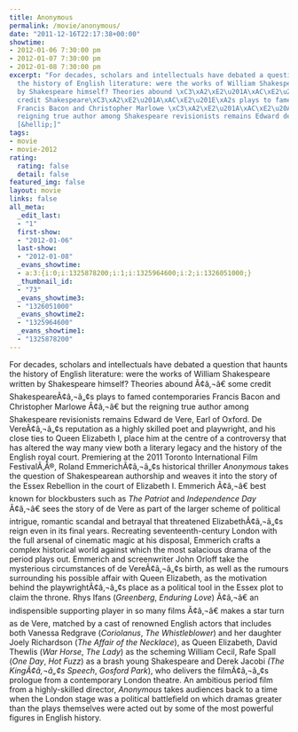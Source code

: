 ```yaml
---
title: Anonymous
permalink: /movie/anonymous/
date: "2011-12-16T22:17:38+00:00"
showtime:
- 2012-01-06 7:30:00 pm
- 2012-01-07 7:30:00 pm
- 2012-01-08 7:30:00 pm
excerpt: "For decades, scholars and intellectuals have debated a question that haunts
  the history of English literature: were the works of William Shakespeare written
  by Shakespeare himself? Theories abound \xC3\xA2\xE2\u201A\xAC\xE2\u20AC\x9D some
  credit Shakespeare\xC3\xA2\xE2\u201A\xAC\xE2\u201E\xA2s plays to famed contemporaries
  Francis Bacon and Christopher Marlowe \xC3\xA2\xE2\u201A\xAC\xE2\u20AC\x9D but the
  reigning true author among Shakespeare revisionists remains Edward de Vere, Earl
  [&hellip;]"
tags:
- movie
- movie-2012
rating:
  rating: false
  detail: false
featured_img: false
layout: movie
links: false
all_meta:
  _edit_last:
  - "1"
  first-show:
  - "2012-01-06"
  last-show:
  - "2012-01-08"
  _evans_showtime:
  - a:3:{i:0;i:1325878200;i:1;i:1325964600;i:2;i:1326051000;}
  _thumbnail_id:
  - "73"
  _evans_showtime3:
  - "1326051000"
  _evans_showtime2:
  - "1325964600"
  _evans_showtime1:
  - "1325878200"
---
```


For decades, scholars and intellectuals have debated a question that haunts the history of English literature: were the works of William Shakespeare written by Shakespeare himself? Theories abound Ã¢â‚¬â€&#157; some credit ShakespeareÃ¢â‚¬â„¢s plays to famed contemporaries Francis Bacon and Christopher Marlowe Ã¢â‚¬â€&#157; but the reigning true author among Shakespeare revisionists remains Edward de Vere, Earl of Oxford. De VereÃ¢â‚¬â„¢s reputation as a highly skilled poet and playwright, and his close ties to Queen Elizabeth I, place him at the centre of a controversy that has altered the way many view both a literary legacy and the history of the English royal court. Premiering at the 2011 Toronto International Film FestivalÃ‚Â®, Roland EmmerichÃ¢â‚¬â„¢s historical thriller *Anonymous* takes the question of Shakespearean authorship and weaves it into the story of the Essex Rebellion in the court of Elizabeth I. Emmerich Ã¢â‚¬â€&#157; best known for blockbusters such as *The Patriot* and *Independence Day* Ã¢â‚¬â€&#157; sees the story of de Vere as part of the larger scheme of political intrigue, romantic scandal and betrayal that threatened ElizabethÃ¢â‚¬â„¢s reign even in its final years. Recreating seventeenth-century London with the full arsenal of cinematic magic at his disposal, Emmerich crafts a complex historical world against which the most salacious drama of the period plays out. Emmerich and screenwriter John Orloff take the mysterious circumstances of de VereÃ¢â‚¬â„¢s birth, as well as the rumours surrounding his possible affair with Queen Elizabeth, as the motivation behind the playwrightÃ¢â‚¬â„¢s place as a political tool in the Essex plot to claim the throne. Rhys Ifans (*Greenberg*, *Enduring Love*) Ã¢â‚¬â€&#157; an indispensible supporting player in so many films Ã¢â‚¬â€&#157; makes a star turn as de Vere, matched by a cast of renowned English actors that includes both Vanessa Redgrave (*Coriolanus*, *The Whistleblower*) and her daughter Joely Richardson (*The Affair of the Necklace*), as Queen Elizabeth, David Thewlis (*War Horse*, *The Lady*) as the scheming William Cecil, Rafe Spall (*One Day*, *Hot Fuzz*) as a brash young Shakespeare and Derek Jacobi *(The KingÃ¢â‚¬â„¢s Speech*, *Gosford Park*), who delivers the filmÃ¢â‚¬â„¢s prologue from a contemporary London theatre. An ambitious period film from a highly-skilled director, *Anonymous* takes audiences back to a time when the London stage was a political battlefield on which dramas greater than the plays themselves were acted out by some of the most powerful figures in English history.
